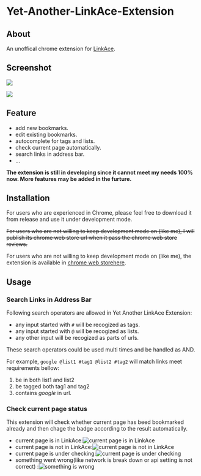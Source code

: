 # Yet-Another-LinkAce-Extension

## About

An unoffical chrome extension for [LinkAce](https://github.com/Kovah/LinkAce).

## Screenshot

![](https://img.azlith.com/03/c111bd7b3d78d.png)

![](https://img.azlith.com/06/5604fa329b707.png)

## Feature

- add new bookmarks.
- edit existing bookmarks.
- autocomplete for tags and lists.
- check current page automatically.
- search links in address bar.
- ...

**The extension is still in developing since it cannot meet my needs 100% now. More features may be added in the furture.**

## Installation

For users who are experienced in Chrome, please feel free to download it from release and use it under development mode.

~~For users who are not willing to keep development mode on (like me), I will publish its chrome web store url when it pass the chrome web store reviews.~~

For users who are not willing to keep development mode on (like me), the extension is available in [chrome web storehere](https://chrome.google.com/webstore/detail/yet-another-linkace-exten/ladekkfhihppgfcjgaimgggecekfhmho).

## Usage

### Search Links in Address Bar

Following search operators are allowed in Yet Another LinkAce Extension:

- any input started with `#` will be recogized as tags.
- any input started with `@` will be recogized as lists.
- any other input will be recogized as parts of urls.

These search operators could be used multi times and be handled as AND.

For example, `google @list1 #tag1 @list2 #tag2` will match links meet requirements bellow:

1. be in both list1 and list2 
2. be tagged both tag1 and tag2
3. contains _google_ in url.

### Check current page status

This extension will check whether current page has beed bookmarked already and then chage the badge according to the result automatically.

- current page is in LinkAce:![current page is in LinkAce](https://img.azlith.com/03/d00d5c0294bf3.png)
- current page is not in LinkAce:![current page is not in LinkAce](https://img.azlith.com/03/21459f8f15326.png)
- current page is under checking:![current page is under checking](https://img.azlith.com/03/8ad490c24899b.png)
- something went wrong(like network is break down or api setting is not correct) :![something is wrong](https://img.azlith.com/03/8a308ab4dbc9c.png)